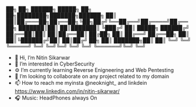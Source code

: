 ██╗  ██╗ ██████╗  █████╗ ██╗  ██╗████████╗███████╗██████╗ 
██║  ██║██╔═══██╗██╔══██╗╚██╗██╔╝╚══██╔══╝██╔════╝██╔══██╗
███████║██║   ██║███████║ ╚███╔╝    ██║   █████╗  ██████╔╝
██╔══██║██║   ██║██╔══██║ ██╔██╗    ██║   ██╔══╝  ██╔══██╗
██║  ██║╚██████╔╝██║  ██║██╔╝ ██╗   ██║   ███████╗██║  ██║
╚═╝  ╚═╝ ╚═════╝ ╚═╝  ╚═╝╚═╝  ╚═╝   ╚═╝   ╚══════╝╚═╝  ╚═╝
                                                          

- 👋 Hi, I’m Nitin Sikarwar
- 👀 I’m interested in CyberSecurity 
- ⚙️ I’m currently learning Reverse Enigneering and Web Pentesting
- 🔗 I’m looking to collaborate on any project related to my domain
- 📫 How to reach me myinsta @neoknight_ and linkdein https://www.linkedin.com/in/nitin-sikarwar/
- 🎧 Music: HeadPhones always On

<!---
hoaxter/hoaxter is a ✨ special ✨ repository because its `README.md` (this file) appears on your GitHub profile.
You can click the Preview link to take a look at your changes.
--->
